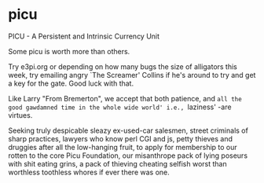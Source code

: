 picu
====

PICU - A Persistent and Intrinsic Currency Unit

Some picu is worth more than others.

Try e3pi.org or depending on how many bugs the size of alligators this week, try emailing angry `The Screamer' Collins if he's around to try and get a key for the gate. Good luck with that.

Like Larry "From Bremerton", we accept that both patience, and `all the good gawdamned time in the whole wide world' i.e., `laziness' -are virtues.

Seeking truly despicable sleazy ex-used-car salesmen, street criminals of sharp practices, lawyers who know perl CGI and js, petty thieves and druggies after all the low-hanging fruit, to apply for membership to our rotten to the core Picu Foundation, our misanthrope pack of lying poseurs with shit eating grins, a pack of thieving cheating selfish worst than worthless toothless whores if ever there was one.
